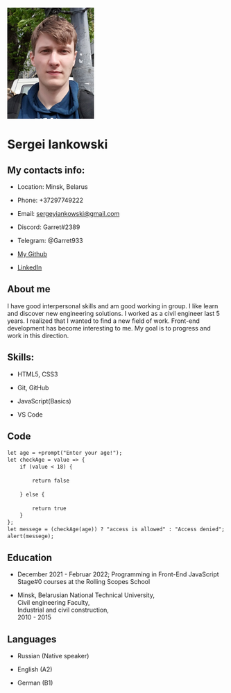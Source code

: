 ![My CV Portrait](images/Portrait_for_CV_200px.png)
# Sergei Iankowski
## My contacts info:

+ Location: Minsk, Belarus

+ Phone: +37297749222

+ Email: sergeyiankowski@gmail.com

+ Discord: Garret#2389

+ Telegram: @Garret933

+ [My Github](https://github.com/sergeyIankowski)

+ [LinkedIn](https://www.linkedin.com/in/sergeyiankowski/)

## About me

I have good interpersonal skills and am good working in group. I like learn and discover new engineering solutions.
I worked as a civil engineer last 5 years. I realized that I wanted to find a new field of work. Front-end development has become interesting to me. My goal is to progress and work in this direction.
## Skills:

+ HTML5, CSS3

+ Git, GitHub

+ JavaScript(Basics)

+ VS Code
## Code

```
let age = +prompt("Enter your age!");
let checkAge = value => {
    if (value < 18) {

        return false

    } else {

        return true
    }
};
let messege = (checkAge(age)) ? "access is allowed" : "Access denied";
alert(messege);

```
## Education

+ December 2021 - Februar 2022; Programming in Front-End JavaScript  Stage#0 courses at the Rolling Scopes School

+ Minsk, Belarusian National Technical University,<br>Civil engineering Faculty,<br>Industrial and civil construction,<br>2010 - 2015

## Languages

+ Russian (Native speaker)

+ English (A2)

+ German (B1)